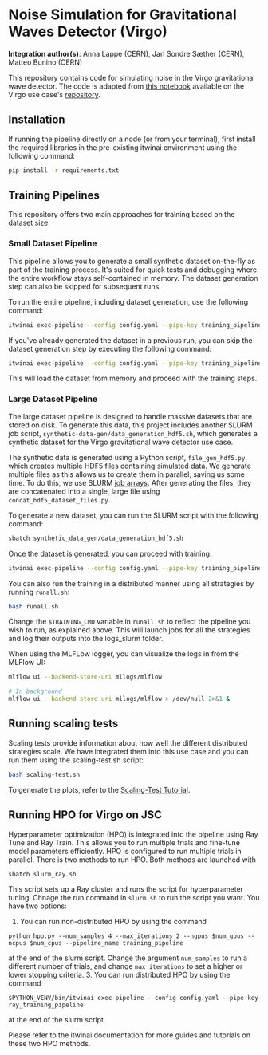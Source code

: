 # Noise Simulation for Gravitational Waves Detector (Virgo)

**Integration author(s)**: Anna Lappe (CERN), Jarl Sondre Sæther (CERN), Matteo Bunino (CERN)

This repository contains code for simulating noise in the Virgo gravitational wave detector. The code is adapted from
[this notebook](https://github.com/interTwin-eu/DT-Virgo-notebooks/blob/main/WP_4_4/interTwin_wp_4.4_synthetic_data.ipynb)
available on the Virgo use case's [repository](https://github.com/interTwin-eu/DT-Virgo-notebooks).

## Installation

If running the pipeline directly on a node (or from your terminal),
first install the required libraries in the pre-existing itwinai environment using the following command:

```bash
pip install -r requirements.txt
```

## Training Pipelines

This repository offers two main approaches for training based on the dataset size:

### Small Dataset Pipeline

This pipeline allows you to generate a small synthetic dataset on-the-fly as part of
the training process. It's suited for quick tests and debugging where the entire
workflow stays self-contained in memory. The dataset generation step can also be
skipped for subsequent runs.

To run the entire pipeline, including dataset generation, use the following command:

```bash
itwinai exec-pipeline --config config.yaml --pipe-key training_pipeline_small
```

If you've already generated the dataset in a previous run, you can skip the dataset
generation step by executing the following command:

```bash
itwinai exec-pipeline --config config.yaml --pipe-key training_pipeline_small --steps 1:
```

This will load the dataset from memory and proceed with the training steps.

### Large Dataset Pipeline

The large dataset pipeline is designed to handle massive datasets that are stored on
disk. To generate this data, this project includes another SLURM job script,
`synthetic-data-gen/data_generation_hdf5.sh`, which generates a synthetic dataset for
the Virgo gravitational wave detector use case.

The synthetic data is generated using a Python script, `file_gen_hdf5.py`, which
creates multiple HDF5 files containing simulated data. We generate multiple files as
this allows us to create them in parallel, saving us some time. To do this, we use
SLURM [job arrays](https://slurm.schedmd.com/job_array.html). After generating the
files, they are concatenated into a single, large file using
`concat_hdf5_dataset_files.py`.

To generate a new dataset, you can run the SLURM script with the following command:

```bash
sbatch synthetic_data_gen/data_generation_hdf5.sh
```

Once the dataset is generated, you can proceed with training:

```bash
itwinai exec-pipeline --config config.yaml --pipe-key training_pipeline
```

You can also run the training in a distributed manner using all strategies by running
`runall.sh`:

```bash
bash runall.sh
```

Change the `$TRAINING_CMD` variable in `runall.sh` to reflect the pipeline you wish to
run, as explained above. This will launch jobs for all the strategies and log their
outputs into the logs_slurm folder.

When using the MLFLow logger, you can visualize the logs in from the MLFlow UI:

```bash
mlflow ui --backend-store-uri mllogs/mlflow

# In background 
mlflow ui --backend-store-uri mllogs/mlflow > /dev/null 2>&1 &
```

## Running scaling tests

Scaling tests provide information about how well the different distributed strategies scale.
We have integrated them into this use case and you can run them using the scaling-test.sh script:

```bash
bash scaling-test.sh
```

To generate the plots, refer to the [Scaling-Test Tutorial](https://github.com/interTwin-eu/itwinai/tree/main/tutorials/distributed-ml/torch-scaling-test#analyze-results).

## Running HPO for Virgo on JSC

Hyperparameter optimization (HPO) is integrated into the pipeline using Ray Tune and Ray Train.
This allows you to run multiple trials and fine-tune model parameters efficiently.
HPO is configured to run multiple trials in parallel. There is two methods to run HPO.
Both methods are launched with

```bash
sbatch slurm_ray.sh
```

This script sets up a Ray cluster and runs the script for hyperparameter tuning.
Chnage the run command in `slurm.sh` to run the script you want. You have two options:

1. You can run non-distributed HPO by using the command

```python hpo.py --num_samples 4 --max_iterations 2 --ngpus $num_gpus --ncpus $num_cpus --pipeline_name training_pipeline```

at the end of the slurm script. Change the argument ``num_samples`` to run a different number of trials, and change ``max_iterations`` to set a higher or lower stopping criteria.
3. You can run distributed HPO by using the command

```$PYTHON_VENV/bin/itwinai exec-pipeline --config config.yaml --pipe-key ray_training_pipeline```

at the end of the slurm script.

Please refer to the itwinai documentation for more guides and tutorials on these two HPO methods.
